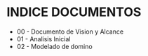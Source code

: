 # INDICE DOCUMENTOS

- 00 - Documento de Vision y Alcance
- 01 - Analisis Inicial
- 02 - Modelado de domino


